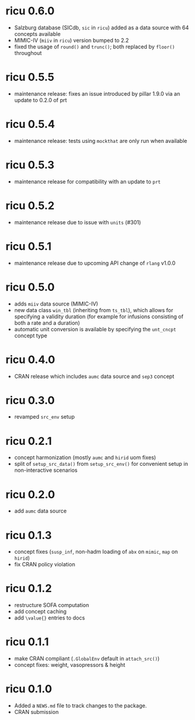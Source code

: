 # ricu 0.6.0

* Salzburg database (SICdb, `sic` in `ricu`) added as a data source with 64 concepts available
* MIMIC-IV (`miiv` in `ricu`) version bumped to 2.2
* fixed the usage of `round()` and `trunc()`; both replaced by `floor()` throughout

# ricu 0.5.5

* maintenance release: fixes an issue introduced by pillar 1.9.0 via an update
  to 0.2.0 of prt

# ricu 0.5.4

* maintenance release: tests using `mockthat` are only run when available

# ricu 0.5.3

* maintenance release for compatibility with an update to `prt`

# ricu 0.5.2

* maintenance release due to issue with `units` (#301)

# ricu 0.5.1

* maintenance release due to upcoming API change of `rlang` v1.0.0

# ricu 0.5.0

* adds `miiv` data source (MIMIC-IV)
* new data class `win_tbl` (inheriting from `ts_tbl`), which allows for
  specifying a validity duration (for example for infusions consisting of both
  a rate and a duration)
* automatic unit conversion is available by specifying the `unt_cncpt` concept
  type

# ricu 0.4.0

* CRAN release which includes `aumc` data source and `sep3` concept

# ricu 0.3.0

* revamped `src_env` setup

# ricu 0.2.1

* concept harmonization (mostly `aumc` and `hirid` uom fixes)
* split of `setup_src_data()` from `setup_src_env()` for convenient setup in
  non-interactive scenarios

# ricu 0.2.0

* add `aumc` data source

# ricu 0.1.3

* concept fixes (`susp_inf`, non-hadm loading of `abx` on `mimic`, `map` on
  `hirid`)
* fix CRAN policy violation

# ricu 0.1.2

* restructure SOFA computation
* add concept caching
* add `\value{}` entries to docs

# ricu 0.1.1

* make CRAN compliant (`.GlobalEnv` default in `attach_src()`)
* concept fixes: weight, vasopressors & height

# ricu 0.1.0

* Added a `NEWS.md` file to track changes to the package.
* CRAN submission

